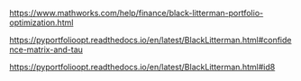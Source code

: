 [](https://scikit-learn.org/stable/modules/generated/sklearn.covariance.LedoitWolf.html)

https://www.mathworks.com/help/finance/black-litterman-portfolio-optimization.html

https://pyportfolioopt.readthedocs.io/en/latest/BlackLitterman.html#confidence-matrix-and-tau

https://pyportfolioopt.readthedocs.io/en/latest/BlackLitterman.html#id8

